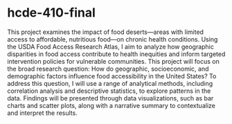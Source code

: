 # hcde-410-final
This project examines the impact of food deserts—areas with limited access to affordable, nutritious food—on chronic health conditions. Using the USDA Food Access Research Atlas, I aim to analyze how geographic disparities in food access contribute to health inequities and inform targeted intervention policies for vulnerable communities. This project will focus on the broad research question: How do geographic, socioeconomic, and demographic factors influence food accessibility in the United States? To address this question, I will use a range of analytical methods, including correlation analysis and descriptive statistics, to explore patterns in the data. Findings will be presented through data visualizations, such as bar charts and scatter plots, along with a narrative summary to contextualize and interpret the results.